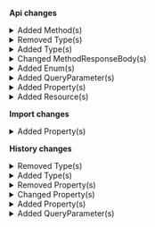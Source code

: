 **Api changes**

<details>
<summary>Added Method(s)</summary>

- added method `$apiRoot->withProjectKey()->head()`
- added method `$apiRoot->withProjectKey()->associateRoles()->head()`
- added method `$apiRoot->withProjectKey()->businessUnits()->head()`
- added method `$apiRoot->withProjectKey()->categories()->head()`
- added method `$apiRoot->withProjectKey()->carts()->head()`
- added method `$apiRoot->withProjectKey()->cartDiscounts()->head()`
- added method `$apiRoot->withProjectKey()->channels()->head()`
- added method `$apiRoot->withProjectKey()->customers()->head()`
- added method `$apiRoot->withProjectKey()->customerGroups()->head()`
- added method `$apiRoot->withProjectKey()->customObjects()->head()`
- added method `$apiRoot->withProjectKey()->discountCodes()->head()`
- added method `$apiRoot->withProjectKey()->inventory()->head()`
- added method `$apiRoot->withProjectKey()->messages()->head()`
- added method `$apiRoot->withProjectKey()->orders()->head()`
- added method `$apiRoot->withProjectKey()->payments()->head()`
- added method `$apiRoot->withProjectKey()->productDiscounts()->head()`
- added method `$apiRoot->withProjectKey()->productProjections()->head()`
- added method `$apiRoot->withProjectKey()->productSelections()->head()`
- added method `$apiRoot->withProjectKey()->quotes()->head()`
- added method `$apiRoot->withProjectKey()->quoteRequests()->head()`
- added method `$apiRoot->withProjectKey()->stagedQuotes()->head()`
- added method `$apiRoot->withProjectKey()->reviews()->head()`
- added method `$apiRoot->withProjectKey()->shippingMethods()->head()`
- added method `$apiRoot->withProjectKey()->shoppingLists()->head()`
- added method `$apiRoot->withProjectKey()->states()->head()`
- added method `$apiRoot->withProjectKey()->subscriptions()->head()`
- added method `$apiRoot->withProjectKey()->taxCategories()->head()`
- added method `$apiRoot->withProjectKey()->types()->head()`
- added method `$apiRoot->withProjectKey()->zones()->head()`
- added method `$apiRoot->withProjectKey()->extensions()->head()`
- added method `$apiRoot->withProjectKey()->apiClients()->head()`
- added method `$apiRoot->withProjectKey()->stores()->head()`
- added method `$apiRoot->withProjectKey()->standalonePrices()->head()`
- added method `$apiRoot->withProjectKey()->attributeGroups()->head()`
- added method `$apiRoot->withProjectKey()->asAssociate()->withAssociateIdValue()->businessUnits()->head()`
- added method `$apiRoot->withProjectKey()->asAssociate()->withAssociateIdValue()->businessUnits()->withKey()->head()`
- added method `$apiRoot->withProjectKey()->asAssociate()->withAssociateIdValue()->businessUnits()->withId()->head()`
- added method `$apiRoot->withProjectKey()->asAssociate()->withAssociateIdValue()->inBusinessUnitKeyWithBusinessUnitKeyValue()->approvalRules()->get()`
- added method `$apiRoot->withProjectKey()->asAssociate()->withAssociateIdValue()->inBusinessUnitKeyWithBusinessUnitKeyValue()->approvalRules()->post()`
- added method `$apiRoot->withProjectKey()->asAssociate()->withAssociateIdValue()->inBusinessUnitKeyWithBusinessUnitKeyValue()->approvalFlows()->get()`
- added method `$apiRoot->withProjectKey()->asAssociate()->withAssociateIdValue()->inBusinessUnitKeyWithBusinessUnitKeyValue()->carts()->head()`
- added method `$apiRoot->withProjectKey()->asAssociate()->withAssociateIdValue()->inBusinessUnitKeyWithBusinessUnitKeyValue()->orders()->head()`
- added method `$apiRoot->withProjectKey()->asAssociate()->withAssociateIdValue()->inBusinessUnitKeyWithBusinessUnitKeyValue()->quotes()->head()`
- added method `$apiRoot->withProjectKey()->asAssociate()->withAssociateIdValue()->inBusinessUnitKeyWithBusinessUnitKeyValue()->quoteRequests()->head()`
- added method `$apiRoot->withProjectKey()->asAssociate()->withAssociateIdValue()->inBusinessUnitKeyWithBusinessUnitKeyValue()->approvalRules()->withId()->get()`
- added method `$apiRoot->withProjectKey()->asAssociate()->withAssociateIdValue()->inBusinessUnitKeyWithBusinessUnitKeyValue()->approvalRules()->withId()->post()`
- added method `$apiRoot->withProjectKey()->asAssociate()->withAssociateIdValue()->inBusinessUnitKeyWithBusinessUnitKeyValue()->approvalRules()->withKey()->get()`
- added method `$apiRoot->withProjectKey()->asAssociate()->withAssociateIdValue()->inBusinessUnitKeyWithBusinessUnitKeyValue()->approvalRules()->withKey()->post()`
- added method `$apiRoot->withProjectKey()->asAssociate()->withAssociateIdValue()->inBusinessUnitKeyWithBusinessUnitKeyValue()->approvalFlows()->withId()->get()`
- added method `$apiRoot->withProjectKey()->asAssociate()->withAssociateIdValue()->inBusinessUnitKeyWithBusinessUnitKeyValue()->approvalFlows()->withId()->post()`
- added method `$apiRoot->withProjectKey()->asAssociate()->withAssociateIdValue()->inBusinessUnitKeyWithBusinessUnitKeyValue()->carts()->withKey()->head()`
- added method `$apiRoot->withProjectKey()->asAssociate()->withAssociateIdValue()->inBusinessUnitKeyWithBusinessUnitKeyValue()->carts()->withId()->head()`
- added method `$apiRoot->withProjectKey()->asAssociate()->withAssociateIdValue()->inBusinessUnitKeyWithBusinessUnitKeyValue()->orders()->withOrderNumber()->head()`
- added method `$apiRoot->withProjectKey()->asAssociate()->withAssociateIdValue()->inBusinessUnitKeyWithBusinessUnitKeyValue()->orders()->withId()->head()`
- added method `$apiRoot->withProjectKey()->asAssociate()->withAssociateIdValue()->inBusinessUnitKeyWithBusinessUnitKeyValue()->quotes()->withKey()->head()`
- added method `$apiRoot->withProjectKey()->asAssociate()->withAssociateIdValue()->inBusinessUnitKeyWithBusinessUnitKeyValue()->quotes()->withId()->head()`
- added method `$apiRoot->withProjectKey()->asAssociate()->withAssociateIdValue()->inBusinessUnitKeyWithBusinessUnitKeyValue()->quoteRequests()->withKey()->head()`
- added method `$apiRoot->withProjectKey()->asAssociate()->withAssociateIdValue()->inBusinessUnitKeyWithBusinessUnitKeyValue()->quoteRequests()->withId()->head()`
- added method `$apiRoot->withProjectKey()->associateRoles()->withKey()->head()`
- added method `$apiRoot->withProjectKey()->associateRoles()->withId()->head()`
- added method `$apiRoot->withProjectKey()->businessUnits()->withKey()->head()`
- added method `$apiRoot->withProjectKey()->businessUnits()->withId()->head()`
- added method `$apiRoot->withProjectKey()->categories()->withKey()->head()`
- added method `$apiRoot->withProjectKey()->categories()->withId()->head()`
- added method `$apiRoot->withProjectKey()->carts()->withCustomerId()->head()`
- added method `$apiRoot->withProjectKey()->carts()->withKey()->head()`
- added method `$apiRoot->withProjectKey()->carts()->withId()->head()`
- added method `$apiRoot->withProjectKey()->cartDiscounts()->withKey()->head()`
- added method `$apiRoot->withProjectKey()->cartDiscounts()->withId()->head()`
- added method `$apiRoot->withProjectKey()->channels()->withId()->head()`
- added method `$apiRoot->withProjectKey()->customers()->withKey()->head()`
- added method `$apiRoot->withProjectKey()->customers()->withId()->head()`
- added method `$apiRoot->withProjectKey()->customerGroups()->withKey()->head()`
- added method `$apiRoot->withProjectKey()->customerGroups()->withId()->head()`
- added method `$apiRoot->withProjectKey()->discountCodes()->withId()->head()`
- added method `$apiRoot->withProjectKey()->inventory()->withId()->head()`
- added method `$apiRoot->withProjectKey()->inventory()->withKey()->head()`
- added method `$apiRoot->withProjectKey()->messages()->withId()->head()`
- added method `$apiRoot->withProjectKey()->orders()->withOrderNumber()->head()`
- added method `$apiRoot->withProjectKey()->orders()->edits()->head()`
- added method `$apiRoot->withProjectKey()->orders()->withId()->head()`
- added method `$apiRoot->withProjectKey()->orders()->edits()->withKey()->head()`
- added method `$apiRoot->withProjectKey()->orders()->edits()->withId()->head()`
- added method `$apiRoot->withProjectKey()->payments()->withKey()->head()`
- added method `$apiRoot->withProjectKey()->payments()->withId()->head()`
- added method `$apiRoot->withProjectKey()->productDiscounts()->withKey()->head()`
- added method `$apiRoot->withProjectKey()->productDiscounts()->withId()->head()`
- added method `$apiRoot->withProjectKey()->productProjections()->withKey()->head()`
- added method `$apiRoot->withProjectKey()->productProjections()->withId()->head()`
- added method `$apiRoot->withProjectKey()->productSelections()->withKey()->head()`
- added method `$apiRoot->withProjectKey()->productSelections()->withId()->head()`
- added method `$apiRoot->withProjectKey()->quotes()->withKey()->head()`
- added method `$apiRoot->withProjectKey()->quotes()->withId()->head()`
- added method `$apiRoot->withProjectKey()->quoteRequests()->withKey()->head()`
- added method `$apiRoot->withProjectKey()->quoteRequests()->withId()->head()`
- added method `$apiRoot->withProjectKey()->stagedQuotes()->withKey()->head()`
- added method `$apiRoot->withProjectKey()->stagedQuotes()->withId()->head()`
- added method `$apiRoot->withProjectKey()->reviews()->withKey()->head()`
- added method `$apiRoot->withProjectKey()->reviews()->withId()->head()`
- added method `$apiRoot->withProjectKey()->shippingMethods()->withKey()->head()`
- added method `$apiRoot->withProjectKey()->shippingMethods()->matchingCart()->head()`
- added method `$apiRoot->withProjectKey()->shippingMethods()->matchingCartLocation()->head()`
- added method `$apiRoot->withProjectKey()->shippingMethods()->matchingOrderedit()->head()`
- added method `$apiRoot->withProjectKey()->shippingMethods()->matchingLocation()->head()`
- added method `$apiRoot->withProjectKey()->shippingMethods()->withId()->head()`
- added method `$apiRoot->withProjectKey()->shoppingLists()->withKey()->head()`
- added method `$apiRoot->withProjectKey()->shoppingLists()->withId()->head()`
- added method `$apiRoot->withProjectKey()->states()->withKey()->head()`
- added method `$apiRoot->withProjectKey()->states()->withId()->head()`
- added method `$apiRoot->withProjectKey()->subscriptions()->withKey()->head()`
- added method `$apiRoot->withProjectKey()->subscriptions()->withId()->head()`
- added method `$apiRoot->withProjectKey()->taxCategories()->withKey()->head()`
- added method `$apiRoot->withProjectKey()->taxCategories()->withId()->head()`
- added method `$apiRoot->withProjectKey()->types()->withKey()->head()`
- added method `$apiRoot->withProjectKey()->types()->withId()->head()`
- added method `$apiRoot->withProjectKey()->zones()->withKey()->head()`
- added method `$apiRoot->withProjectKey()->zones()->withId()->head()`
- added method `$apiRoot->withProjectKey()->me()->activeCart()->head()`
- added method `$apiRoot->withProjectKey()->me()->businessUnits()->head()`
- added method `$apiRoot->withProjectKey()->me()->carts()->head()`
- added method `$apiRoot->withProjectKey()->me()->orders()->head()`
- added method `$apiRoot->withProjectKey()->me()->payments()->head()`
- added method `$apiRoot->withProjectKey()->me()->quoteRequests()->head()`
- added method `$apiRoot->withProjectKey()->me()->quotes()->head()`
- added method `$apiRoot->withProjectKey()->me()->shoppingLists()->head()`
- added method `$apiRoot->withProjectKey()->me()->businessUnits()->withId()->head()`
- added method `$apiRoot->withProjectKey()->me()->businessUnits()->withKey()->head()`
- added method `$apiRoot->withProjectKey()->me()->carts()->withKey()->head()`
- added method `$apiRoot->withProjectKey()->me()->carts()->withId()->head()`
- added method `$apiRoot->withProjectKey()->me()->orders()->withId()->head()`
- added method `$apiRoot->withProjectKey()->me()->payments()->withId()->head()`
- added method `$apiRoot->withProjectKey()->me()->quoteRequests()->withId()->head()`
- added method `$apiRoot->withProjectKey()->me()->quoteRequests()->withKey()->head()`
- added method `$apiRoot->withProjectKey()->me()->quotes()->withId()->head()`
- added method `$apiRoot->withProjectKey()->me()->quotes()->withKey()->head()`
- added method `$apiRoot->withProjectKey()->me()->shoppingLists()->withId()->head()`
- added method `$apiRoot->withProjectKey()->me()->shoppingLists()->withKey()->head()`
- added method `$apiRoot->withProjectKey()->extensions()->withKey()->head()`
- added method `$apiRoot->withProjectKey()->extensions()->withId()->head()`
- added method `$apiRoot->withProjectKey()->apiClients()->withId()->head()`
- added method `$apiRoot->withProjectKey()->stores()->withKey()->head()`
- added method `$apiRoot->withProjectKey()->stores()->withId()->head()`
- added method `$apiRoot->withProjectKey()->inStoreKeyWithStoreKeyValue()->carts()->head()`
- added method `$apiRoot->withProjectKey()->inStoreKeyWithStoreKeyValue()->orders()->head()`
- added method `$apiRoot->withProjectKey()->inStoreKeyWithStoreKeyValue()->customers()->head()`
- added method `$apiRoot->withProjectKey()->inStoreKeyWithStoreKeyValue()->shoppingLists()->head()`
- added method `$apiRoot->withProjectKey()->inStoreKeyWithStoreKeyValue()->cartDiscounts()->head()`
- added method `$apiRoot->withProjectKey()->inStoreKeyWithStoreKeyValue()->carts()->withCustomerId()->head()`
- added method `$apiRoot->withProjectKey()->inStoreKeyWithStoreKeyValue()->carts()->withKey()->head()`
- added method `$apiRoot->withProjectKey()->inStoreKeyWithStoreKeyValue()->carts()->withId()->head()`
- added method `$apiRoot->withProjectKey()->inStoreKeyWithStoreKeyValue()->orders()->withOrderNumber()->head()`
- added method `$apiRoot->withProjectKey()->inStoreKeyWithStoreKeyValue()->orders()->withId()->head()`
- added method `$apiRoot->withProjectKey()->inStoreKeyWithStoreKeyValue()->me()->carts()->head()`
- added method `$apiRoot->withProjectKey()->inStoreKeyWithStoreKeyValue()->me()->orders()->head()`
- added method `$apiRoot->withProjectKey()->inStoreKeyWithStoreKeyValue()->me()->activeCart()->head()`
- added method `$apiRoot->withProjectKey()->inStoreKeyWithStoreKeyValue()->me()->shoppingLists()->head()`
- added method `$apiRoot->withProjectKey()->inStoreKeyWithStoreKeyValue()->me()->carts()->withId()->head()`
- added method `$apiRoot->withProjectKey()->inStoreKeyWithStoreKeyValue()->me()->orders()->withId()->head()`
- added method `$apiRoot->withProjectKey()->inStoreKeyWithStoreKeyValue()->me()->shoppingLists()->withKey()->head()`
- added method `$apiRoot->withProjectKey()->inStoreKeyWithStoreKeyValue()->me()->shoppingLists()->withId()->head()`
- added method `$apiRoot->withProjectKey()->inStoreKeyWithStoreKeyValue()->customers()->withKey()->head()`
- added method `$apiRoot->withProjectKey()->inStoreKeyWithStoreKeyValue()->customers()->withId()->head()`
- added method `$apiRoot->withProjectKey()->inStoreKeyWithStoreKeyValue()->shippingMethods()->matchingCart()->head()`
- added method `$apiRoot->withProjectKey()->inStoreKeyWithStoreKeyValue()->shoppingLists()->withKey()->head()`
- added method `$apiRoot->withProjectKey()->inStoreKeyWithStoreKeyValue()->shoppingLists()->withId()->head()`
- added method `$apiRoot->withProjectKey()->inStoreKeyWithStoreKeyValue()->productProjections()->withKey()->head()`
- added method `$apiRoot->withProjectKey()->inStoreKeyWithStoreKeyValue()->productProjections()->withId()->head()`
- added method `$apiRoot->withProjectKey()->inStoreKeyWithStoreKeyValue()->cartDiscounts()->withKey()->head()`
- added method `$apiRoot->withProjectKey()->inStoreKeyWithStoreKeyValue()->cartDiscounts()->withId()->head()`
- added method `$apiRoot->withProjectKey()->standalonePrices()->withKey()->head()`
- added method `$apiRoot->withProjectKey()->standalonePrices()->withId()->head()`
- added method `$apiRoot->withProjectKey()->attributeGroups()->withKey()->head()`
- added method `$apiRoot->withProjectKey()->attributeGroups()->withId()->head()`
</details>


<details>
<summary>Removed Type(s)</summary>

- :warning: removed type `NotEnabledError`
- :warning: removed type `GraphQLNotEnabledError`
- :warning: removed type `CustomerMessagePayload`
</details>


<details>
<summary>Added Type(s)</summary>

- added type `ApprovalFlow`
- added type `ApprovalFlowApproval`
- added type `ApprovalFlowApproveAction`
- added type `ApprovalFlowPagedQueryResponse`
- added type `ApprovalFlowRejectAction`
- added type `ApprovalFlowRejection`
- added type `ApprovalFlowSetCustomFieldAction`
- added type `ApprovalFlowSetCustomTypeAction`
- added type `ApprovalFlowStatus`
- added type `ApprovalFlowUpdate`
- added type `ApprovalFlowUpdateAction`
- added type `ApprovalRule`
- added type `ApprovalRuleDraft`
- added type `ApprovalRulePagedQueryResponse`
- added type `ApprovalRuleSetApproversAction`
- added type `ApprovalRuleSetDescriptionAction`
- added type `ApprovalRuleSetKeyAction`
- added type `ApprovalRuleSetNameAction`
- added type `ApprovalRuleSetPredicateAction`
- added type `ApprovalRuleSetRequestersAction`
- added type `ApprovalRuleSetStatusAction`
- added type `ApprovalRuleStatus`
- added type `ApprovalRuleUpdate`
- added type `ApprovalRuleUpdateAction`
- added type `ApproverConjunction`
- added type `ApproverConjunctionDraft`
- added type `ApproverDisjunction`
- added type `ApproverDisjunctionDraft`
- added type `ApproverHierarchy`
- added type `ApproverHierarchyDraft`
- added type `RuleApprover`
- added type `RuleApproverDraft`
- added type `RuleRequester`
- added type `RuleRequesterDraft`
- added type `CartDiscountTotalPriceTarget`
- added type `DiscountOnTotalPrice`
- added type `DiscountedTotalPricePortion`
- added type `CustomerEmailTokenReference`
- added type `CustomerPasswordTokenReference`
- added type `ApprovalFlowApprovedMessage`
- added type `ApprovalFlowCompletedMessage`
- added type `ApprovalFlowCreatedMessage`
- added type `ApprovalFlowRejectedMessage`
- added type `ApprovalRuleApproversSetMessage`
- added type `ApprovalRuleCreatedMessage`
- added type `ApprovalRuleDescriptionSetMessage`
- added type `ApprovalRuleKeySetMessage`
- added type `ApprovalRuleNameSetMessage`
- added type `ApprovalRulePredicateSetMessage`
- added type `ApprovalRuleRequestersSetMessage`
- added type `ApprovalRuleStatusSetMessage`
- added type `BusinessUnitAddressCustomFieldAddedMessage`
- added type `BusinessUnitAddressCustomFieldChangedMessage`
- added type `BusinessUnitAddressCustomFieldRemovedMessage`
- added type `BusinessUnitAddressCustomTypeRemovedMessage`
- added type `BusinessUnitAddressCustomTypeSetMessage`
- added type `BusinessUnitCustomFieldAddedMessage`
- added type `BusinessUnitCustomFieldChangedMessage`
- added type `BusinessUnitCustomFieldRemovedMessage`
- added type `BusinessUnitCustomTypeRemovedMessage`
- added type `BusinessUnitCustomTypeSetMessage`
- added type `CartDiscountCreatedMessage`
- added type `CartDiscountDeletedMessage`
- added type `CartDiscountStoreAddedMessage`
- added type `CartDiscountStoreRemovedMessage`
- added type `CartDiscountStoresSetMessage`
- added type `CustomerEmailTokenCreatedMessage`
- added type `CustomerGroupCustomFieldAddedMessage`
- added type `CustomerGroupCustomFieldChangedMessage`
- added type `CustomerGroupCustomFieldRemovedMessage`
- added type `CustomerGroupCustomTypeRemovedMessage`
- added type `CustomerGroupCustomTypeSetMessage`
- added type `CustomerPasswordTokenCreatedMessage`
- added type `ApprovalFlowApprovedMessagePayload`
- added type `ApprovalFlowCompletedMessagePayload`
- added type `ApprovalFlowCreatedMessagePayload`
- added type `ApprovalFlowRejectedMessagePayload`
- added type `ApprovalRuleApproversSetMessagePayload`
- added type `ApprovalRuleCreatedMessagePayload`
- added type `ApprovalRuleDescriptionSetMessagePayload`
- added type `ApprovalRuleKeySetMessagePayload`
- added type `ApprovalRuleNameSetMessagePayload`
- added type `ApprovalRulePredicateSetMessagePayload`
- added type `ApprovalRuleRequestersSetMessagePayload`
- added type `ApprovalRuleStatusSetMessagePayload`
- added type `BusinessUnitAddressCustomFieldAddedMessagePayload`
- added type `BusinessUnitAddressCustomFieldChangedMessagePayload`
- added type `BusinessUnitAddressCustomFieldRemovedMessagePayload`
- added type `BusinessUnitAddressCustomTypeRemovedMessagePayload`
- added type `BusinessUnitAddressCustomTypeSetMessagePayload`
- added type `BusinessUnitCustomFieldAddedMessagePayload`
- added type `BusinessUnitCustomFieldChangedMessagePayload`
- added type `BusinessUnitCustomFieldRemovedMessagePayload`
- added type `BusinessUnitCustomTypeRemovedMessagePayload`
- added type `BusinessUnitCustomTypeSetMessagePayload`
- added type `CartDiscountCreatedMessagePayload`
- added type `CartDiscountDeletedMessagePayload`
- added type `CartDiscountStoreAddedMessagePayload`
- added type `CartDiscountStoreRemovedMessagePayload`
- added type `CartDiscountStoresSetMessagePayload`
- added type `CustomerEmailTokenCreatedMessagePayload`
- added type `CustomerGroupCustomFieldAddedMessagePayload`
- added type `CustomerGroupCustomFieldChangedMessagePayload`
- added type `CustomerGroupCustomFieldRemovedMessagePayload`
- added type `CustomerGroupCustomTypeRemovedMessagePayload`
- added type `CustomerGroupCustomTypeSetMessagePayload`
- added type `CustomerPasswordTokenCreatedMessagePayload`
</details>


<details>
<summary>Changed MethodResponseBody(s)</summary>

- :warning: changed response body for `200: application/json` of method `get /{projectKey}/in-store/key={storeKey}/cart-discounts` from type `CartDiscount` to `CartDiscountPagedQueryResponse`
</details>


<details>
<summary>Added Enum(s)</summary>

- added enum `CreateApprovalRules` to type `Permission`
- added enum `UpdateApprovalRules` to type `Permission`
- added enum `UpdateApprovalFlows` to type `Permission`
- added enum `approval-flow` to type `ReferenceTypeId`
- added enum `approval-rule` to type `ReferenceTypeId`
- added enum `customer-email-token` to type `ReferenceTypeId`
- added enum `customer-password-token` to type `ReferenceTypeId`
- added enum `associate-role` to type `AttributeReferenceTypeId`
- added enum `business-unit` to type `AttributeReferenceTypeId`
- added enum `cart-discount` to type `AttributeReferenceTypeId`
- added enum `approval-flow` to type `ChangeSubscriptionResourceTypeId`
- added enum `approval-rule` to type `ChangeSubscriptionResourceTypeId`
- added enum `approval-flow` to type `MessageSubscriptionResourceTypeId`
- added enum `approval-rule` to type `MessageSubscriptionResourceTypeId`
- added enum `customer-email-token` to type `MessageSubscriptionResourceTypeId`
- added enum `customer-group` to type `MessageSubscriptionResourceTypeId`
- added enum `customer-password-token` to type `MessageSubscriptionResourceTypeId`
- added enum `approval-flow` to type `CustomFieldReferenceValue`
- added enum `approval-flow` to type `ResourceTypeId`
</details>


<details>
<summary>Added QueryParameter(s)</summary>

- added query parameter `expand` to method `get /{projectKey}/in-store/key={storeKey}/cart-discounts`
- added query parameter `sort` to method `get /{projectKey}/in-store/key={storeKey}/cart-discounts`
- added query parameter `limit` to method `get /{projectKey}/in-store/key={storeKey}/cart-discounts`
- added query parameter `offset` to method `get /{projectKey}/in-store/key={storeKey}/cart-discounts`
- added query parameter `withTotal` to method `get /{projectKey}/in-store/key={storeKey}/cart-discounts`
- added query parameter `where` to method `get /{projectKey}/in-store/key={storeKey}/cart-discounts`
- added query parameter `/^var[.][a-zA-Z0-9]+$/` to method `get /{projectKey}/in-store/key={storeKey}/cart-discounts`
- added query parameter `expand` to method `post /{projectKey}/in-store/key={storeKey}/cart-discounts`
</details>


<details>
<summary>Added Property(s)</summary>

- added property `discountOnTotalPrice` to type `Cart`
- added property `discountOnTotalPrice` to type `StagedOrder`
- added property `custom` to type `StagedOrderAddParcelToDeliveryAction`
- added property `discountOnTotalPrice` to type `Order`
- added property `custom` to type `OrderAddParcelToDeliveryAction`
</details>


<details>
<summary>Added Resource(s)</summary>

- added resource `/{projectKey}/as-associate/{associateId}/in-business-unit/key={businessUnitKey}/approval-rules`
- added resource `/{projectKey}/as-associate/{associateId}/in-business-unit/key={businessUnitKey}/approval-flows`
- added resource `/{projectKey}/as-associate/{associateId}/in-business-unit/key={businessUnitKey}/approval-rules/{ID}`
- added resource `/{projectKey}/as-associate/{associateId}/in-business-unit/key={businessUnitKey}/approval-rules/key={key}`
- added resource `/{projectKey}/as-associate/{associateId}/in-business-unit/key={businessUnitKey}/approval-flows/{ID}`
</details>

**Import changes**

<details>
<summary>Added Property(s)</summary>

- added property `product` to type `ProductVariantPatch`
</details>

**History changes**

<details>
<summary>Removed Type(s)</summary>

- :warning: removed type `ChannelRole`
- :warning: removed type `StateRole`
- :warning: removed type `StateType`
</details>


<details>
<summary>Added Type(s)</summary>

- added type `AttributeLocalizedEnumValue`
- added type `AttributePlainEnumValue`
- added type `ChannelRoleEnum`
- added type `StateRoleEnum`
- added type `StateTypeEnum`
</details>


<details>
<summary>Removed Property(s)</summary>

- :warning: removed property `previousValue` from type `AddAddressChange`
- :warning: removed property `previousValue` from type `AddLocationChange`
- :warning: removed property `nextValue` from type `RemoveLocationChange`
- :warning: removed property `nextValue` from type `RemoveTaxRateChange`
</details>


<details>
<summary>Changed Property(s)</summary>

- :warning: changed property `previousValue` of type `AddChannelRolesChange` from type `ChannelRole[]` to `ChannelRoleEnum[]`
- :warning: changed property `nextValue` of type `AddChannelRolesChange` from type `ChannelRole[]` to `ChannelRoleEnum[]`
- :warning: changed property `nextValue` of type `AddLocalizedEnumValueChange` from type `LocalizedEnumValue` to `AttributeLocalizedEnumValue`
- :warning: changed property `nextValue` of type `AddPlainEnumValueChange` from type `EnumValue` to `AttributePlainEnumValue`
- :warning: changed property `previousValue` of type `AddStateRolesChange` from type `StateRole[]` to `StateRoleEnum[]`
- :warning: changed property `nextValue` of type `AddStateRolesChange` from type `StateRole[]` to `StateRoleEnum[]`
- :warning: changed property `previousValue` of type `ChangeStateTypeChange` from type `StateType` to `StateTypeEnum`
- :warning: changed property `nextValue` of type `ChangeStateTypeChange` from type `StateType` to `StateTypeEnum`
- :warning: changed property `previousValue` of type `RemoveChannelRolesChange` from type `ChannelRole[]` to `ChannelRoleEnum[]`
- :warning: changed property `nextValue` of type `RemoveChannelRolesChange` from type `ChannelRole[]` to `ChannelRoleEnum[]`
- :warning: changed property `previousValue` of type `RemoveStateRolesChange` from type `StateRole[]` to `StateRoleEnum[]`
- :warning: changed property `nextValue` of type `RemoveStateRolesChange` from type `StateRole[]` to `StateRoleEnum[]`
- :warning: changed property `previousValue` of type `SetChannelRolesChange` from type `ChannelRole[]` to `ChannelRoleEnum[]`
- :warning: changed property `nextValue` of type `SetChannelRolesChange` from type `ChannelRole[]` to `ChannelRoleEnum[]`
- :warning: changed property `previousValue` of type `SetNameChange` from type `LocalizedString` to `string`
- :warning: changed property `nextValue` of type `SetNameChange` from type `LocalizedString` to `string`
- :warning: changed property `previousValue` of type `SetStateRolesChange` from type `StateRole[]` to `StateRoleEnum[]`
- :warning: changed property `nextValue` of type `SetStateRolesChange` from type `StateRole[]` to `StateRoleEnum[]`
</details>


<details>
<summary>Added Property(s)</summary>

- added property `businessUnit` to type `Record`
</details>


<details>
<summary>Added QueryParameter(s)</summary>

- added query parameter `businessUnit` to method `get /{projectKey}`
- added query parameter `businessUnit` to method `get /{projectKey}/{resourceType}`
- added query parameter `businessUnit` to method `get /{projectKey}/{resourceType}/{ID}`
</details>

